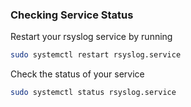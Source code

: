 ### Checking Service Status

Restart your rsyslog service by running
```bash
sudo systemctl restart rsyslog.service
```

Check the status of your service 
```bash
sudo systemctl status rsyslog.service
```